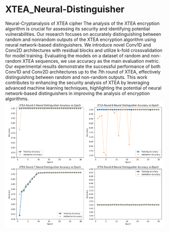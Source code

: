 # XTEA_Neural-Distinguisher
Neural-Cryptanalysis of XTEA cipher
The analysis of the XTEA encryption algorithm is crucial for assessing its security and identifying potential vulnerabilities. Our research focuses on accurately distinguishing between random and nonrandom outputs of the XTEA encryption algorithm using neural network-based distinguishers. We introduce novel Conv1D and Conv2D architectures with residual blocks and utilize k-fold crossvalidation for model training. Evaluating the models on a dataset of random and non-random XTEA sequences, we use accuracy as the main evaluation metric. Our experimental results demonstrate the successful performance of both Conv1D and Conv2D architectures up to the 7th round of XTEA, effectively distinguishing between random and non-random outputs. This work contributes to enhancing the security analysis of XTEA by leveraging advanced machine learning techniques, highlighting the potential of neural network-based distinguishers in improving the analysis of encryption algorithms.
![Alt text](Results/combine.png?raw=true "Title")

